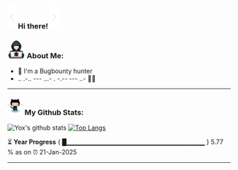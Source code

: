 ### <img src="https://github.com/Aravindhyox/aravindhyox.github.io/blob/main/main-imgs/previous_normal.png" width="20" /> Hi there! <img src="https://github.com/Aravindhyox/aravindhyox.github.io/blob/main/main-imgs/next_normal.png" width="20" />

### <img src="https://github.com/Aravindhyox/aravindhyox.github.io/blob/main/main-imgs/hackerboy.png" width="40" /> About Me:
- 🏦 I'm a Bugbounty hunter
- .. .-.. --- ...- . -.-- --- ..- 🤏🏻

---
### <img src="https://github.com/Aravindhyox/aravindhyox.github.io/blob/main/main-imgs/github-octocat.svg" width="35" />  My Github Stats:
![Yox's github stats](https://github-readme-stats.vercel.app/api?username=aravindhyox&show_icons=true&title_color=ffc857&icon_color=8ac926&text_color=daf7dc&bg_color=151515&hide=issues&count_private=true&include_all_commits=true)
[![Top Langs](https://github-readme-stats.vercel.app/api/top-langs/?username=aravindhyox&layout=compact&text_color=daf7dc&bg_color=151515&hide=css,html,php)](https://github.com/Aravindhyox/github-readme-stats)

<!--START_SECTION:waka-->

<!--END_SECTION:waka-->

⏳ **Year Progress** { █▁▁▁▁▁▁▁▁▁▁▁▁▁▁▁▁▁▁▁▁▁▁▁▁▁▁▁▁▁ } 5.77 % as on ⏰ 21-Jan-2025

---



